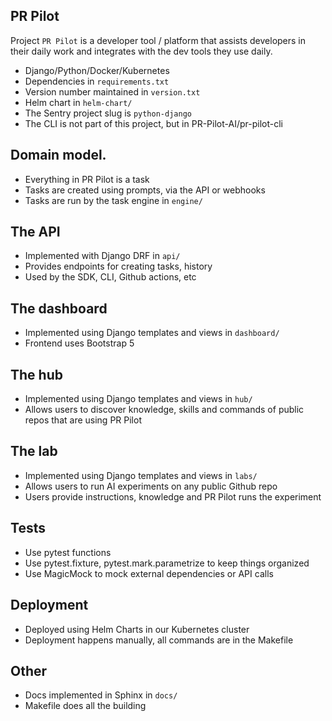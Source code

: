 ## PR Pilot 
Project `PR Pilot` is a developer tool / platform that assists developers in their daily work and integrates with the dev tools they use daily.
- Django/Python/Docker/Kubernetes
- Dependencies in `requirements.txt`
- Version number maintained in `version.txt`
- Helm chart in `helm-chart/`
- The Sentry project slug is `python-django`
- The CLI is not part of this project, but in PR-Pilot-AI/pr-pilot-cli

## Domain model.
- Everything in PR Pilot is a task
- Tasks are created using prompts, via the API or webhooks
- Tasks are run by the task engine in `engine/`

## The API
- Implemented with Django DRF in `api/`
- Provides endpoints for creating tasks, history
- Used by the SDK, CLI, Github actions, etc

## The dashboard
- Implemented using Django templates and views in `dashboard/`
- Frontend uses Bootstrap 5

## The hub
- Implemented using Django templates and views in `hub/`
- Allows users to discover knowledge, skills and commands of public repos that are using PR Pilot

## The lab
- Implemented using Django templates and views in `labs/`
- Allows users to run AI experiments on any public Github repo
- Users provide instructions, knowledge and PR Pilot runs the experiment

## Tests
- Use pytest functions
- Use pytest.fixture, pytest.mark.parametrize to keep things organized
- Use MagicMock to mock external dependencies or API calls

## Deployment
- Deployed using Helm Charts in our Kubernetes cluster
- Deployment happens manually, all commands are in the Makefile

## Other
- Docs implemented in Sphinx in `docs/`
- Makefile does all the building
